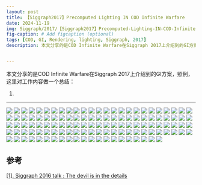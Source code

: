 ```yaml
---
layout: post
title: 【Siggraph2017】Precomputed Lighting IN COD Infinite Warfare
date: 2024-11-19
img: Siggraph/2017/【Siggraph2017】Precomputed-Lighting-IN-COD-Infinite-Warfare/幻灯片1.PNG # Add image post (optional)
fig-caption: # Add figcaption (optional)
tags: [COD, GI, Rendering, lighting, Siggraph, 2017]
description: 本文分享的是COD Infinite Warfare在Siggraph 2017上介绍到的GI方案


---
```


本文分享的是COD Infinite Warfare在Siggraph 2017上介绍到的GI方案，照例，这里对工作内容做一个总结：

1. 

---

![](https://gerigory.github.io/assets/img/Siggraph/2017/【Siggraph2017】Precomputed-Lighting-IN-COD-Infinite-Warfare/幻灯片2.PNG)
![](https://gerigory.github.io/assets/img/Siggraph/2017/【Siggraph2017】Precomputed-Lighting-IN-COD-Infinite-Warfare/幻灯片3.PNG)
![](https://gerigory.github.io/assets/img/Siggraph/2017/【Siggraph2017】Precomputed-Lighting-IN-COD-Infinite-Warfare/幻灯片4.PNG)
![](https://gerigory.github.io/assets/img/Siggraph/2017/【Siggraph2017】Precomputed-Lighting-IN-COD-Infinite-Warfare/幻灯片5.PNG)
![](https://gerigory.github.io/assets/img/Siggraph/2017/【Siggraph2017】Precomputed-Lighting-IN-COD-Infinite-Warfare/幻灯片6.PNG)
![](https://gerigory.github.io/assets/img/Siggraph/2017/【Siggraph2017】Precomputed-Lighting-IN-COD-Infinite-Warfare/幻灯片7.PNG)
![](https://gerigory.github.io/assets/img/Siggraph/2017/【Siggraph2017】Precomputed-Lighting-IN-COD-Infinite-Warfare/幻灯片8.PNG)
![](https://gerigory.github.io/assets/img/Siggraph/2017/【Siggraph2017】Precomputed-Lighting-IN-COD-Infinite-Warfare/幻灯片9.PNG)
![](https://gerigory.github.io/assets/img/Siggraph/2017/【Siggraph2017】Precomputed-Lighting-IN-COD-Infinite-Warfare/幻灯片10.PNG)
![](https://gerigory.github.io/assets/img/Siggraph/2017/【Siggraph2017】Precomputed-Lighting-IN-COD-Infinite-Warfare/幻灯片11.PNG)
![](https://gerigory.github.io/assets/img/Siggraph/2017/【Siggraph2017】Precomputed-Lighting-IN-COD-Infinite-Warfare/幻灯片12.PNG)
![](https://gerigory.github.io/assets/img/Siggraph/2017/【Siggraph2017】Precomputed-Lighting-IN-COD-Infinite-Warfare/幻灯片13.PNG)
![](https://gerigory.github.io/assets/img/Siggraph/2017/【Siggraph2017】Precomputed-Lighting-IN-COD-Infinite-Warfare/幻灯片14.PNG)
![](https://gerigory.github.io/assets/img/Siggraph/2017/【Siggraph2017】Precomputed-Lighting-IN-COD-Infinite-Warfare/幻灯片15.PNG)
![](https://gerigory.github.io/assets/img/Siggraph/2017/【Siggraph2017】Precomputed-Lighting-IN-COD-Infinite-Warfare/幻灯片16.PNG)
![](https://gerigory.github.io/assets/img/Siggraph/2017/【Siggraph2017】Precomputed-Lighting-IN-COD-Infinite-Warfare/幻灯片17.PNG)
![](https://gerigory.github.io/assets/img/Siggraph/2017/【Siggraph2017】Precomputed-Lighting-IN-COD-Infinite-Warfare/幻灯片18.PNG)
![](https://gerigory.github.io/assets/img/Siggraph/2017/【Siggraph2017】Precomputed-Lighting-IN-COD-Infinite-Warfare/幻灯片19.PNG)
![](https://gerigory.github.io/assets/img/Siggraph/2017/【Siggraph2017】Precomputed-Lighting-IN-COD-Infinite-Warfare/幻灯片20.PNG)
![](https://gerigory.github.io/assets/img/Siggraph/2017/【Siggraph2017】Precomputed-Lighting-IN-COD-Infinite-Warfare/幻灯片21.PNG)
![](https://gerigory.github.io/assets/img/Siggraph/2017/【Siggraph2017】Precomputed-Lighting-IN-COD-Infinite-Warfare/幻灯片22.PNG)
![](https://gerigory.github.io/assets/img/Siggraph/2017/【Siggraph2017】Precomputed-Lighting-IN-COD-Infinite-Warfare/幻灯片23.PNG)
![](https://gerigory.github.io/assets/img/Siggraph/2017/【Siggraph2017】Precomputed-Lighting-IN-COD-Infinite-Warfare/幻灯片24.PNG)
![](https://gerigory.github.io/assets/img/Siggraph/2017/【Siggraph2017】Precomputed-Lighting-IN-COD-Infinite-Warfare/幻灯片25.PNG)
![](https://gerigory.github.io/assets/img/Siggraph/2017/【Siggraph2017】Precomputed-Lighting-IN-COD-Infinite-Warfare/幻灯片26.PNG)
![](https://gerigory.github.io/assets/img/Siggraph/2017/【Siggraph2017】Precomputed-Lighting-IN-COD-Infinite-Warfare/幻灯片27.PNG)
![](https://gerigory.github.io/assets/img/Siggraph/2017/【Siggraph2017】Precomputed-Lighting-IN-COD-Infinite-Warfare/幻灯片28.PNG)
![](https://gerigory.github.io/assets/img/Siggraph/2017/【Siggraph2017】Precomputed-Lighting-IN-COD-Infinite-Warfare/幻灯片29.PNG)
![](https://gerigory.github.io/assets/img/Siggraph/2017/【Siggraph2017】Precomputed-Lighting-IN-COD-Infinite-Warfare/幻灯片30.PNG)
![](https://gerigory.github.io/assets/img/Siggraph/2017/【Siggraph2017】Precomputed-Lighting-IN-COD-Infinite-Warfare/幻灯片31.PNG)
![](https://gerigory.github.io/assets/img/Siggraph/2017/【Siggraph2017】Precomputed-Lighting-IN-COD-Infinite-Warfare/幻灯片32.PNG)
![](https://gerigory.github.io/assets/img/Siggraph/2017/【Siggraph2017】Precomputed-Lighting-IN-COD-Infinite-Warfare/幻灯片33.PNG)
![](https://gerigory.github.io/assets/img/Siggraph/2017/【Siggraph2017】Precomputed-Lighting-IN-COD-Infinite-Warfare/幻灯片34.PNG)
![](https://gerigory.github.io/assets/img/Siggraph/2017/【Siggraph2017】Precomputed-Lighting-IN-COD-Infinite-Warfare/幻灯片35.PNG)
![](https://gerigory.github.io/assets/img/Siggraph/2017/【Siggraph2017】Precomputed-Lighting-IN-COD-Infinite-Warfare/幻灯片36.PNG)
![](https://gerigory.github.io/assets/img/Siggraph/2017/【Siggraph2017】Precomputed-Lighting-IN-COD-Infinite-Warfare/幻灯片37.PNG)
![](https://gerigory.github.io/assets/img/Siggraph/2017/【Siggraph2017】Precomputed-Lighting-IN-COD-Infinite-Warfare/幻灯片38.PNG)
![](https://gerigory.github.io/assets/img/Siggraph/2017/【Siggraph2017】Precomputed-Lighting-IN-COD-Infinite-Warfare/幻灯片39.PNG)
![](https://gerigory.github.io/assets/img/Siggraph/2017/【Siggraph2017】Precomputed-Lighting-IN-COD-Infinite-Warfare/幻灯片40.PNG)
![](https://gerigory.github.io/assets/img/Siggraph/2017/【Siggraph2017】Precomputed-Lighting-IN-COD-Infinite-Warfare/幻灯片41.PNG)
![](https://gerigory.github.io/assets/img/Siggraph/2017/【Siggraph2017】Precomputed-Lighting-IN-COD-Infinite-Warfare/幻灯片42.PNG)
![](https://gerigory.github.io/assets/img/Siggraph/2017/【Siggraph2017】Precomputed-Lighting-IN-COD-Infinite-Warfare/幻灯片43.PNG)
![](https://gerigory.github.io/assets/img/Siggraph/2017/【Siggraph2017】Precomputed-Lighting-IN-COD-Infinite-Warfare/幻灯片44.PNG)
![](https://gerigory.github.io/assets/img/Siggraph/2017/【Siggraph2017】Precomputed-Lighting-IN-COD-Infinite-Warfare/幻灯片45.PNG)
![](https://gerigory.github.io/assets/img/Siggraph/2017/【Siggraph2017】Precomputed-Lighting-IN-COD-Infinite-Warfare/幻灯片46.PNG)
![](https://gerigory.github.io/assets/img/Siggraph/2017/【Siggraph2017】Precomputed-Lighting-IN-COD-Infinite-Warfare/幻灯片47.PNG)
![](https://gerigory.github.io/assets/img/Siggraph/2017/【Siggraph2017】Precomputed-Lighting-IN-COD-Infinite-Warfare/幻灯片48.PNG)
![](https://gerigory.github.io/assets/img/Siggraph/2017/【Siggraph2017】Precomputed-Lighting-IN-COD-Infinite-Warfare/幻灯片49.PNG)
![](https://gerigory.github.io/assets/img/Siggraph/2017/【Siggraph2017】Precomputed-Lighting-IN-COD-Infinite-Warfare/幻灯片50.PNG)
![](https://gerigory.github.io/assets/img/Siggraph/2017/【Siggraph2017】Precomputed-Lighting-IN-COD-Infinite-Warfare/幻灯片51.PNG)
![](https://gerigory.github.io/assets/img/Siggraph/2017/【Siggraph2017】Precomputed-Lighting-IN-COD-Infinite-Warfare/幻灯片52.PNG)
![](https://gerigory.github.io/assets/img/Siggraph/2017/【Siggraph2017】Precomputed-Lighting-IN-COD-Infinite-Warfare/幻灯片53.PNG)
![](https://gerigory.github.io/assets/img/Siggraph/2017/【Siggraph2017】Precomputed-Lighting-IN-COD-Infinite-Warfare/幻灯片54.PNG)
![](https://gerigory.github.io/assets/img/Siggraph/2017/【Siggraph2017】Precomputed-Lighting-IN-COD-Infinite-Warfare/幻灯片55.PNG)
![](https://gerigory.github.io/assets/img/Siggraph/2017/【Siggraph2017】Precomputed-Lighting-IN-COD-Infinite-Warfare/幻灯片56.PNG)
![](https://gerigory.github.io/assets/img/Siggraph/2017/【Siggraph2017】Precomputed-Lighting-IN-COD-Infinite-Warfare/幻灯片57.PNG)
![](https://gerigory.github.io/assets/img/Siggraph/2017/【Siggraph2017】Precomputed-Lighting-IN-COD-Infinite-Warfare/幻灯片58.PNG)
![](https://gerigory.github.io/assets/img/Siggraph/2017/【Siggraph2017】Precomputed-Lighting-IN-COD-Infinite-Warfare/幻灯片59.PNG)
![](https://gerigory.github.io/assets/img/Siggraph/2017/【Siggraph2017】Precomputed-Lighting-IN-COD-Infinite-Warfare/幻灯片60.PNG)
![](https://gerigory.github.io/assets/img/Siggraph/2017/【Siggraph2017】Precomputed-Lighting-IN-COD-Infinite-Warfare/幻灯片61.PNG)
![](https://gerigory.github.io/assets/img/Siggraph/2017/【Siggraph2017】Precomputed-Lighting-IN-COD-Infinite-Warfare/幻灯片62.PNG)
![](https://gerigory.github.io/assets/img/Siggraph/2017/【Siggraph2017】Precomputed-Lighting-IN-COD-Infinite-Warfare/幻灯片63.PNG)
![](https://gerigory.github.io/assets/img/Siggraph/2017/【Siggraph2017】Precomputed-Lighting-IN-COD-Infinite-Warfare/幻灯片64.PNG)
![](https://gerigory.github.io/assets/img/Siggraph/2017/【Siggraph2017】Precomputed-Lighting-IN-COD-Infinite-Warfare/幻灯片65.PNG)
![](https://gerigory.github.io/assets/img/Siggraph/2017/【Siggraph2017】Precomputed-Lighting-IN-COD-Infinite-Warfare/幻灯片66.PNG)
![](https://gerigory.github.io/assets/img/Siggraph/2017/【Siggraph2017】Precomputed-Lighting-IN-COD-Infinite-Warfare/幻灯片67.PNG)
![](https://gerigory.github.io/assets/img/Siggraph/2017/【Siggraph2017】Precomputed-Lighting-IN-COD-Infinite-Warfare/幻灯片68.PNG)
![](https://gerigory.github.io/assets/img/Siggraph/2017/【Siggraph2017】Precomputed-Lighting-IN-COD-Infinite-Warfare/幻灯片69.PNG)
![](https://gerigory.github.io/assets/img/Siggraph/2017/【Siggraph2017】Precomputed-Lighting-IN-COD-Infinite-Warfare/幻灯片70.PNG)
![](https://gerigory.github.io/assets/img/Siggraph/2017/【Siggraph2017】Precomputed-Lighting-IN-COD-Infinite-Warfare/幻灯片71.PNG)
![](https://gerigory.github.io/assets/img/Siggraph/2017/【Siggraph2017】Precomputed-Lighting-IN-COD-Infinite-Warfare/幻灯片72.PNG)
![](https://gerigory.github.io/assets/img/Siggraph/2017/【Siggraph2017】Precomputed-Lighting-IN-COD-Infinite-Warfare/幻灯片73.PNG)
![](https://gerigory.github.io/assets/img/Siggraph/2017/【Siggraph2017】Precomputed-Lighting-IN-COD-Infinite-Warfare/幻灯片74.PNG)
![](https://gerigory.github.io/assets/img/Siggraph/2017/【Siggraph2017】Precomputed-Lighting-IN-COD-Infinite-Warfare/幻灯片75.PNG)
![](https://gerigory.github.io/assets/img/Siggraph/2017/【Siggraph2017】Precomputed-Lighting-IN-COD-Infinite-Warfare/幻灯片76.PNG)
![](https://gerigory.github.io/assets/img/Siggraph/2017/【Siggraph2017】Precomputed-Lighting-IN-COD-Infinite-Warfare/幻灯片77.PNG)
![](https://gerigory.github.io/assets/img/Siggraph/2017/【Siggraph2017】Precomputed-Lighting-IN-COD-Infinite-Warfare/幻灯片78.PNG)
![](https://gerigory.github.io/assets/img/Siggraph/2017/【Siggraph2017】Precomputed-Lighting-IN-COD-Infinite-Warfare/幻灯片79.PNG)
![](https://gerigory.github.io/assets/img/Siggraph/2017/【Siggraph2017】Precomputed-Lighting-IN-COD-Infinite-Warfare/幻灯片70.PNG)
![](https://gerigory.github.io/assets/img/Siggraph/2017/【Siggraph2017】Precomputed-Lighting-IN-COD-Infinite-Warfare/幻灯片71.PNG)
![](https://gerigory.github.io/assets/img/Siggraph/2017/【Siggraph2017】Precomputed-Lighting-IN-COD-Infinite-Warfare/幻灯片72.PNG)
![](https://gerigory.github.io/assets/img/Siggraph/2017/【Siggraph2017】Precomputed-Lighting-IN-COD-Infinite-Warfare/幻灯片73.PNG)
![](https://gerigory.github.io/assets/img/Siggraph/2017/【Siggraph2017】Precomputed-Lighting-IN-COD-Infinite-Warfare/幻灯片74.PNG)
![](https://gerigory.github.io/assets/img/Siggraph/2017/【Siggraph2017】Precomputed-Lighting-IN-COD-Infinite-Warfare/幻灯片75.PNG)
![](https://gerigory.github.io/assets/img/Siggraph/2017/【Siggraph2017】Precomputed-Lighting-IN-COD-Infinite-Warfare/幻灯片76.PNG)
![](https://gerigory.github.io/assets/img/Siggraph/2017/【Siggraph2017】Precomputed-Lighting-IN-COD-Infinite-Warfare/幻灯片77.PNG)
![](https://gerigory.github.io/assets/img/Siggraph/2017/【Siggraph2017】Precomputed-Lighting-IN-COD-Infinite-Warfare/幻灯片78.PNG)
![](https://gerigory.github.io/assets/img/Siggraph/2017/【Siggraph2017】Precomputed-Lighting-IN-COD-Infinite-Warfare/幻灯片79.PNG)
![](https://gerigory.github.io/assets/img/Siggraph/2017/【Siggraph2017】Precomputed-Lighting-IN-COD-Infinite-Warfare/幻灯片80.PNG)
![](https://gerigory.github.io/assets/img/Siggraph/2017/【Siggraph2017】Precomputed-Lighting-IN-COD-Infinite-Warfare/幻灯片81.PNG)
![](https://gerigory.github.io/assets/img/Siggraph/2017/【Siggraph2017】Precomputed-Lighting-IN-COD-Infinite-Warfare/幻灯片82.PNG)
![](https://gerigory.github.io/assets/img/Siggraph/2017/【Siggraph2017】Precomputed-Lighting-IN-COD-Infinite-Warfare/幻灯片83.PNG)
![](https://gerigory.github.io/assets/img/Siggraph/2017/【Siggraph2017】Precomputed-Lighting-IN-COD-Infinite-Warfare/幻灯片84.PNG)
![](https://gerigory.github.io/assets/img/Siggraph/2017/【Siggraph2017】Precomputed-Lighting-IN-COD-Infinite-Warfare/幻灯片85.PNG)
![](https://gerigory.github.io/assets/img/Siggraph/2017/【Siggraph2017】Precomputed-Lighting-IN-COD-Infinite-Warfare/幻灯片86.PNG)
![](https://gerigory.github.io/assets/img/Siggraph/2017/【Siggraph2017】Precomputed-Lighting-IN-COD-Infinite-Warfare/幻灯片87.PNG)
![](https://gerigory.github.io/assets/img/Siggraph/2017/【Siggraph2017】Precomputed-Lighting-IN-COD-Infinite-Warfare/幻灯片88.PNG)
![](https://gerigory.github.io/assets/img/Siggraph/2017/【Siggraph2017】Precomputed-Lighting-IN-COD-Infinite-Warfare/幻灯片89.PNG)
![](https://gerigory.github.io/assets/img/Siggraph/2017/【Siggraph2017】Precomputed-Lighting-IN-COD-Infinite-Warfare/幻灯片90.PNG)
![](https://gerigory.github.io/assets/img/Siggraph/2017/【Siggraph2017】Precomputed-Lighting-IN-COD-Infinite-Warfare/幻灯片91.PNG)
![](https://gerigory.github.io/assets/img/Siggraph/2017/【Siggraph2017】Precomputed-Lighting-IN-COD-Infinite-Warfare/幻灯片92.PNG)
![](https://gerigory.github.io/assets/img/Siggraph/2017/【Siggraph2017】Precomputed-Lighting-IN-COD-Infinite-Warfare/幻灯片93.PNG)
![](https://gerigory.github.io/assets/img/Siggraph/2017/【Siggraph2017】Precomputed-Lighting-IN-COD-Infinite-Warfare/幻灯片94.PNG)
![](https://gerigory.github.io/assets/img/Siggraph/2017/【Siggraph2017】Precomputed-Lighting-IN-COD-Infinite-Warfare/幻灯片95.PNG)
![](https://gerigory.github.io/assets/img/Siggraph/2017/【Siggraph2017】Precomputed-Lighting-IN-COD-Infinite-Warfare/幻灯片96.PNG)
![](https://gerigory.github.io/assets/img/Siggraph/2017/【Siggraph2017】Precomputed-Lighting-IN-COD-Infinite-Warfare/幻灯片97.PNG)
![](https://gerigory.github.io/assets/img/Siggraph/2017/【Siggraph2017】Precomputed-Lighting-IN-COD-Infinite-Warfare/幻灯片98.PNG)
![](https://gerigory.github.io/assets/img/Siggraph/2017/【Siggraph2017】Precomputed-Lighting-IN-COD-Infinite-Warfare/幻灯片99.PNG)
![](https://gerigory.github.io/assets/img/Siggraph/2017/【Siggraph2017】Precomputed-Lighting-IN-COD-Infinite-Warfare/幻灯片100.PNG)
![](https://gerigory.github.io/assets/img/Siggraph/2017/【Siggraph2017】Precomputed-Lighting-IN-COD-Infinite-Warfare/幻灯片101.PNG)
![](https://gerigory.github.io/assets/img/Siggraph/2017/【Siggraph2017】Precomputed-Lighting-IN-COD-Infinite-Warfare/幻灯片102.PNG)
![](https://gerigory.github.io/assets/img/Siggraph/2017/【Siggraph2017】Precomputed-Lighting-IN-COD-Infinite-Warfare/幻灯片103.PNG)
![](https://gerigory.github.io/assets/img/Siggraph/2017/【Siggraph2017】Precomputed-Lighting-IN-COD-Infinite-Warfare/幻灯片104.PNG)
![](https://gerigory.github.io/assets/img/Siggraph/2017/【Siggraph2017】Precomputed-Lighting-IN-COD-Infinite-Warfare/幻灯片105.PNG)
![](https://gerigory.github.io/assets/img/Siggraph/2017/【Siggraph2017】Precomputed-Lighting-IN-COD-Infinite-Warfare/幻灯片106.PNG)
![](https://gerigory.github.io/assets/img/Siggraph/2017/【Siggraph2017】Precomputed-Lighting-IN-COD-Infinite-Warfare/幻灯片107.PNG)
![](https://gerigory.github.io/assets/img/Siggraph/2017/【Siggraph2017】Precomputed-Lighting-IN-COD-Infinite-Warfare/幻灯片108.PNG)
![](https://gerigory.github.io/assets/img/Siggraph/2017/【Siggraph2017】Precomputed-Lighting-IN-COD-Infinite-Warfare/幻灯片109.PNG)
![](https://gerigory.github.io/assets/img/Siggraph/2017/【Siggraph2017】Precomputed-Lighting-IN-COD-Infinite-Warfare/幻灯片110.PNG)
![](https://gerigory.github.io/assets/img/Siggraph/2017/【Siggraph2017】Precomputed-Lighting-IN-COD-Infinite-Warfare/幻灯片111.PNG)
![](https://gerigory.github.io/assets/img/Siggraph/2017/【Siggraph2017】Precomputed-Lighting-IN-COD-Infinite-Warfare/幻灯片112.PNG)



## 参考

[[1]. Siggraph 2016 talk : The devil is in the details](https://advances.realtimerendering.com/s2016/Siggraph2016_idTech6.pdf)
